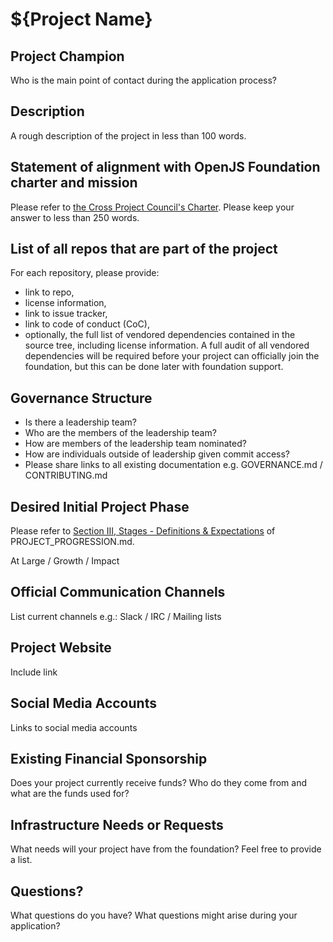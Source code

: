 # ${Project Name}

## Project Champion

Who is the main point of contact during the application process?

## Description

A rough description of the project in less than 100 words.

## Statement of alignment with OpenJS Foundation charter and mission

Please refer to [the Cross Project Council's Charter](https://github.com/openjs-foundation/cross-project-council/blob/master/CPC-CHARTER.md).
Please keep your answer to less than 250 words.

## List of all repos that are part of the project

For each repository, please provide:

- link to repo,
- license information,
- link to issue tracker,
- link to code of conduct (CoC),
- optionally, the full list of vendored dependencies contained in the source tree, including license information. A full audit
  of all vendored dependencies will be required before your project can officially join the foundation, but this can be done
  later with foundation support.

## Governance Structure

* Is there a leadership team?
* Who are the members of the leadership team?
* How are members of the leadership team nominated?
* How are individuals outside of leadership given commit access?
* Please share links to all existing documentation e.g. GOVERNANCE.md / CONTRIBUTING.md

## Desired Initial Project Phase

Please refer to [Section III, Stages - Definitions & Expectations](https://github.com/openjs-foundation/cross-project-council/blob/master/PROJECT_PROGRESSION.md#iii-stages---definitions--expectations) of PROJECT_PROGRESSION.md.

At Large / Growth / Impact

## Official Communication Channels

List current channels e.g.: Slack / IRC / Mailing lists

## Project Website

Include link

## Social Media Accounts

Links to social media accounts

## Existing Financial Sponsorship

Does your project currently receive funds? Who do they come from and what are the funds used for?

## Infrastructure Needs or Requests

What needs will your project have from the foundation? Feel free to provide a list.

## Questions?

What questions do you have? What questions might arise during your application?
